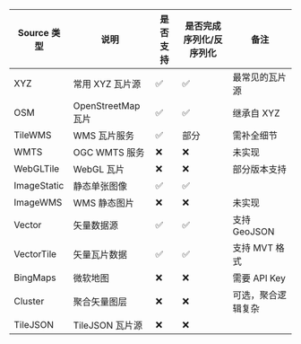 | Source 类型   | 说明           | 是否支持 | 是否完成序列化/反序列化 | 备注               |
|--------------|----------------|----------|-------------------------|--------------------|
| XYZ          | 常用 XYZ 瓦片源 | ✅       | ✅                      | 最常见的瓦片源      |
| OSM          | OpenStreetMap 瓦片 | ✅       | ✅                      | 继承自 XYZ         |
| TileWMS      | WMS 瓦片服务    | ✅       | 部分                    | 需补全细节         |
| WMTS         | OGC WMTS 服务   | ❌       | ❌                      | 未实现             |
| WebGLTile    | WebGL 瓦片      | ❌       | ❌                      | 部分版本支持       |
| ImageStatic  | 静态单张图像    | ✅       | ✅                      |                    |
| ImageWMS     | WMS 静态图片    | ❌       | ❌                      | 未实现             |
| Vector       | 矢量数据源      | ✅       | ✅                      | 支持 GeoJSON       |
| VectorTile   | 矢量瓦片数据    | ✅       | ✅                      | 支持 MVT 格式      |
| BingMaps     | 微软地图        | ❌       | ❌                      | 需要 API Key       |
| Cluster      | 聚合矢量图层    | ❌       | ❌                      | 可选，聚合逻辑复杂 |
| TileJSON     | TileJSON 瓦片源 | ❌       | ❌                      |                    |
